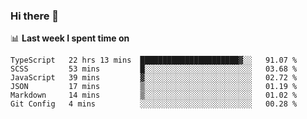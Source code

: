 ### Hi there 👋

<!--
**DBvc/DBvc** is a ✨ _special_ ✨ repository because its `README.md` (this file) appears on your GitHub profile.

Here are some ideas to get you started:

- 🔭 I’m currently working on ...
- 🌱 I’m currently learning ...
- 👯 I’m looking to collaborate on ...
- 🤔 I’m looking for help with ...
- 💬 Ask me about ...
- 📫 How to reach me: ...
- 😄 Pronouns: ...
- ⚡ Fun fact: ...
-->

📊 **Last week I spent time on**
<!--START_SECTION:waka-->

```text
TypeScript   22 hrs 13 mins  ██████████████████████▓░░   91.07 %
SCSS         53 mins         █░░░░░░░░░░░░░░░░░░░░░░░░   03.68 %
JavaScript   39 mins         ▓░░░░░░░░░░░░░░░░░░░░░░░░   02.72 %
JSON         17 mins         ▒░░░░░░░░░░░░░░░░░░░░░░░░   01.19 %
Markdown     14 mins         ▒░░░░░░░░░░░░░░░░░░░░░░░░   01.02 %
Git Config   4 mins          ░░░░░░░░░░░░░░░░░░░░░░░░░   00.28 %
```

<!--END_SECTION:waka-->
